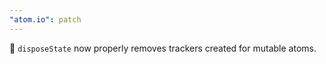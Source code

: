 ```yaml
---
"atom.io": patch
---
```


🐛 `disposeState` now properly removes trackers created for mutable atoms.
